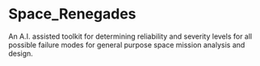 # Space_Renegades
An A.I. assisted toolkit for determining reliability and severity levels for all possible failure modes for general purpose space mission analysis and design.

